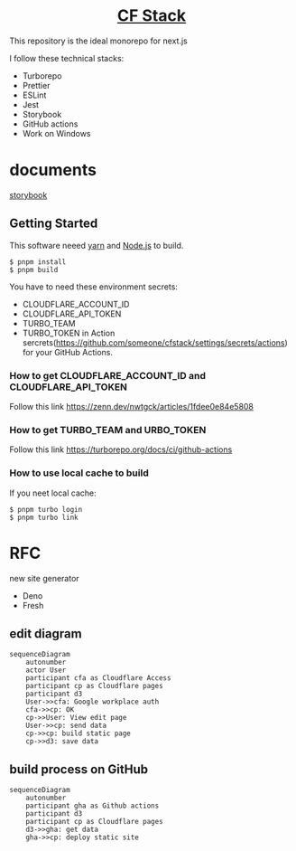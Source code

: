 <p align="center">
  <a href="https://nextjs.org">
    <h1 align="center">CF Stack</h1>
  </a>
</p>

This repository is the ideal monorepo for next.js

I follow these technical stacks:
- Turborepo
- Prettier
- ESLint
- Jest
- Storybook
- GitHub actions
- Work on Windows

# documents

[storybook](https://casaub0n.github.io/cfstack/)

## Getting Started

This software neeed [yarn](https://yarnpkg.com/ "Home | Yarn - Package Manager") and [Node.js](https://nodejs.org/en/ "Node.js") to build.

```console
$ pnpm install
$ pnpm build
```

You have to need these environment secrets:

- CLOUDFLARE_ACCOUNT_ID
- CLOUDFLARE_API_TOKEN
- TURBO_TEAM
- TURBO_TOKEN
  in Action sercrets(https://github.com/someone/cfstack/settings/secrets/actions) for your GitHub Actions.

### How to get CLOUDFLARE_ACCOUNT_ID and CLOUDFLARE_API_TOKEN

Follow this link https://zenn.dev/nwtgck/articles/1fdee0e84e5808

### How to get TURBO_TEAM and URBO_TOKEN

Follow this link https://turborepo.org/docs/ci/github-actions

### How to use local cache to build

If you neet local cache:

```console
$ pnpm turbo login
$ pnpm turbo link
```

# RFC

new site generator

- Deno
- Fresh

## edit diagram

```mermaid
sequenceDiagram
    autonumber
    actor User
    participant cfa as Cloudflare Access
    participant cp as Cloudflare pages
    participant d3
    User->>cfa: Google workplace auth
    cfa->>cp: OK
    cp->>User: View edit page
    User->>cp: send data
    cp->>cp: build static page
    cp->>d3: save data
```

## build process on GitHub

```mermaid
sequenceDiagram
    autonumber
    participant gha as Github actions
    participant d3
    participant cp as Cloudflare pages
    d3->>gha: get data
    gha->>cp: deploy static site
```

